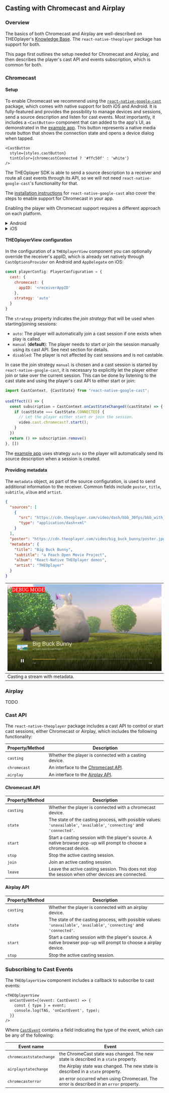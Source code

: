 ## Casting with Chromecast and Airplay

### Overview

The basics of both Chromecast and Airplay are well-described on
THEOplayer's [Knowledge Base](https://docs.theoplayer.com/how-to-guides/03-cast/01-chromecast/00-introduction.md).
The `react-native-theoplayer` package has support for both.

This page first outlines the setup
needed for Chromecast and Airplay, and then describes the player's cast API and events
subscription, which is common for both.

### Chromecast

#### Setup

To enable Chromecast we recommend using the
[`react-native-google-cast`](https://github.com/react-native-google-cast/react-native-google-cast)
package, which comes with native support for both iOS and Android. It is fully-featured and provides the possibility to manage
devices and sessions, send a source description and listen for cast events.
Most importantly, it includes a `<CastButton>` component that can added to the app's UI, as demonstrated in the [example app](example-app.md).
This button represents a native media route button that shows the connection state and opens a
device dialog when tapped.

```tsx
<CastButton
  style={styles.castButton}
  tintColor={chromecastConnected ? '#ffc50f' : 'white'}
/>
```

The THEOplayer SDK is able to send a source description to a receiver and route all cast events through its
API, so we will not need `react-native-google-cast`'s functionality for that.

The [installation instructions](https://react-native-google-cast.github.io/docs/getting-started/installation)
for `react-native-google-cast` also cover the steps to enable support for Chromecast in your app.

Enabling the player with Chromecast support requires a different approach on each platform.

<details>
<summary>Android</summary>

The Android SDK is modular-based, so enabling Chromecast is limited to including
the cast extension in gradle by setting this flag in your `gradle.properties`:

```
# Enable THEOplayer Extensions (default: disabled)
THEOplayer_extensionCast = true
```
</details>

<details>
<summary>iOS</summary>

To enable Chromecast for the iOS platform, a dependency to the THEOplayer SDK
that includes the Google Cast library needs to be added. See [Custom iOS framework](./custom-ios-framework.md) for more details.

</details>

#### THEOplayerView configuration

In the configuration of a `THEOplayerView` component you can optionally override the
receiver's appID, which is already set natively through `CastOptionsProvider` on Android
and `AppDelegate` on iOS:

```javascript
const playerConfig: PlayerConfiguration = {
  cast: {
    chromecast: {
      appID: '<receiverAppID'
    },
    strategy: 'auto'
  }
}
```

The `strategy` property indicates the *join strategy* that will be used when starting/joining sessions:

- `auto`: The player will automatically join a cast session if one exists when play is called.
- `manual` (**default**): The player needs to start or join the session manually using its cast API. See next section for details.
- `disabled`: The player is not affected by cast sessions and is not castable.

In case the join strategy `manual` is chosen and a cast session is started by `react-native-google-cast`, it is necessary
to explicitly let the player either join or take over the current session.
This can be done by listening to the cast state and using the player's cast API to either start or join:

```typescript
import CastContext, {CastState} from "react-native-google-cast";

useEffect(() => {
  const subscription = CastContext.onCastStateChanged((castState) => {
    if (castState === CastState.CONNECTED) {
      // Let the player either start or join the session.
      video.cast.chromecast?.start();
    }
  })
  return () => subscription.remove()
}, [])
```

The [example app](./example-app.md) uses strategy `auto` so the player will automatically
send its source description when a session is created.

#### Providing metadata

The `metadata` object, as part of the source configuration, is used to send additional information
to the receiver. Common fields include `poster`, `title`, `subtitle`, `album` and `artist`.

```json
{
  "sources": [
    {
      "src": "https://cdn.theoplayer.com/video/dash/bbb_30fps/bbb_with_multiple_tiled_thumbnails.mpd",
      "type": "application/dash+xml"
    }
  ],
  "poster": "https://cdn.theoplayer.com/video/big_buck_bunny/poster.jpg",
  "metadata": {
    "title": "Big Buck Bunny",
    "subtitle": "a Peach Open Movie Project",
    "album": "React-Native THEOplayer demos",
    "artist": "THEOplayer"
  }
}
```

| ![Chromecast](./chromecast.png) |
|---------------------------------|
| Casting a stream with metadata. |

### Airplay

TODO

### Cast API

The `react-native-theoplayer` package includes a cast API to control or start cast sessions,
either Chromecast or Airplay, which includes the following functionality:

| Property/Method | Description                                            |
|-----------------|--------------------------------------------------------|
| `casting`       | Whether the player is connected with a casting device. |
| `chromecast`    | An interface to the [Chromecast API](#chromecast-api). |
| `airplay`       | An interface to the [Airplay API](#airplay-api).       |

#### Chromecast API

| Property/Method | Description                                                                                                               |
|-----------------|---------------------------------------------------------------------------------------------------------------------------|
| `casting`       | Whether the player is connected with a chromecast device.                                                                 |
| `state`         | The state of the casting process, with possible values: `'unavailable'`, `'available'`, `'connecting'` and `'connected'`. |
| `start`         | Start a casting session with the player's source. A native browser pop-up will prompt to choose a chromecast device.      |
| `stop`          | Stop the active casting session.                                                                                          |
| `join`          | Join an active casting session.                                                                                           |
| `leave`         | Leave the active casting session. This does not stop the session when other devices are connected.                        |

#### Airplay API

| Property/Method | Description                                                                                                               |
|-----------------|---------------------------------------------------------------------------------------------------------------------------|
| `casting`       | Whether the player is connected with an airplay device.                                                                   |
| `state`         | The state of the casting process, with possible values: `'unavailable'`, `'available'`, `'connecting'` and `'connected'`. |
| `start`         | Start a casting session with the player's source. A native browser pop-up will prompt to choose a airplay device.         |
| `stop`          | Stop the active casting session.                                                                                          |


### Subscribing to Cast Events

The `THEOplayerView` component includes a callback to subscribe to cast events:

```tsx
<THEOplayerView
  onCastEvent={(event: CastEvent) => {
    const { type } = event;
    console.log(TAG, 'onCastEvent', type);
  }}
/>
```

Where [`CastEvent`](../src/api/event/CastEvent.ts)
contains a field indicating the type of the event, which can be any of the following:

| Event name              | Event                                                                                   |
|-------------------------|-----------------------------------------------------------------------------------------|
| `chromecaststatechange` | the ChromeCast state was changed. The new state is described in a `state` property.     |
| `airplaystatechange`    | the Airplay state was changed. The new state is described in a `state` property.        |
| `chromecasterror`       | an error occurred when using Chromecast. The error is described in an `error` property. |
